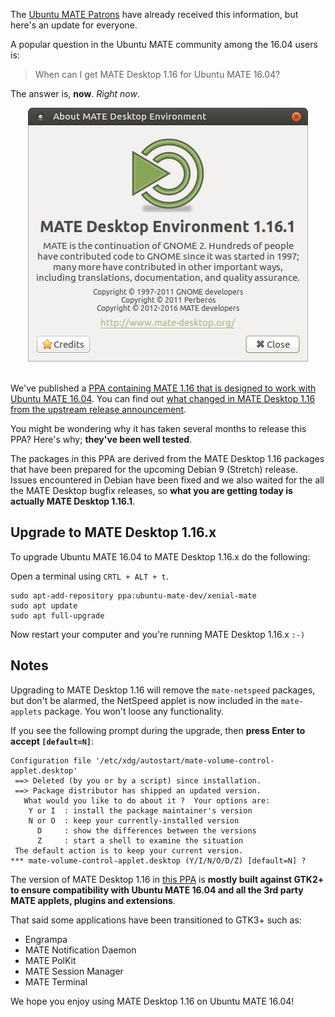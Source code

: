 <!--
.. title: MATE Desktop 1.16 for Ubuntu MATE 16.04
.. slug: mate-desktop-116-for-xenial-xerus
.. date: 2017-01-14 09:00:00 UTC
.. tags: Ubuntu,MATE,Xenial
.. link:
.. description: How to upgrade Ubuntu MATE 16.04 to MATE Desktop 1.16
.. type: text
.. author: Martin Wimpress
-->

The [Ubuntu MATE Patrons](https://www.patreon.com/ubuntu_mate) have
already received this information, but here's an update for everyone.

A popular question in the Ubuntu MATE community among the 16.04 users is:

> When can I get MATE Desktop 1.16 for Ubuntu MATE 16.04?

The answer is, **now**. *Right now*.

<div align="center">
<img src="/gallery/blog/MATE116.png" alt="About MATE Desktop 1.16" />
</div>
<br />

We've published a [PPA containing MATE 1.16 that is 
designed to work with Ubuntu MATE 16.04](https://launchpad.net/~ubuntu-mate-dev/+archive/ubuntu/xenial-mate).
You can find out [what changed in MATE Desktop 1.16 from the upstream release announcement](http://mate-desktop.org/blog/2016-09-21-mate-1-16-released/).

You might be wondering why it has taken several months to release this PPA?
Here's why; **they've been well tested**.

The packages in this PPA are derived from the MATE Desktop 1.16
packages that have been prepared for the upcoming Debian 9 (Stretch)
release. Issues encountered in Debian have been fixed and we also waited
for the all the MATE Desktop bugfix releases, so **what you are getting
today is actually MATE Desktop 1.16.1**.

## Upgrade to MATE Desktop 1.16.x

To upgrade Ubuntu MATE 16.04 to MATE Desktop 1.16.x do the following:

Open a terminal using `CRTL + ALT + t`.

    sudo apt-add-repository ppa:ubuntu-mate-dev/xenial-mate
    sudo apt update
    sudo apt full-upgrade

Now restart your computer and you're running MATE Desktop 1.16.x `:-)`

## Notes

Upgrading to MATE Desktop 1.16 will remove the `mate-netspeed` packages, but 
don't be alarmed, the NetSpeed applet is now included in the `mate-applets` 
package. You won't loose any functionality.

If you see the following prompt during the upgrade, then **press Enter to accept `[default=N]`**:

    Configuration file '/etc/xdg/autostart/mate-volume-control-applet.desktop'
     ==> Deleted (by you or by a script) since installation.
     ==> Package distributor has shipped an updated version.
       What would you like to do about it ?  Your options are:
        Y or I  : install the package maintainer's version
        N or O  : keep your currently-installed version
          D     : show the differences between the versions
          Z     : start a shell to examine the situation
     The default action is to keep your current version.
    *** mate-volume-control-applet.desktop (Y/I/N/O/D/Z) [default=N] ?

The version of MATE Desktop 1.16 in [this PPA](https://launchpad.net/~ubuntu-mate-dev/+archive/ubuntu/xenial-mate)
is **mostly built against GTK2+ to ensure compatibility with Ubuntu MATE
16.04 and all the 3rd party MATE applets, plugins and extensions**.

That said some applications have been transitioned to GTK3+ such as:

  * Engrampa
  * MATE Notification Daemon
  * MATE PolKit
  * MATE Session Manager
  * MATE Terminal

We hope you enjoy using MATE Desktop 1.16 on Ubuntu MATE 16.04!